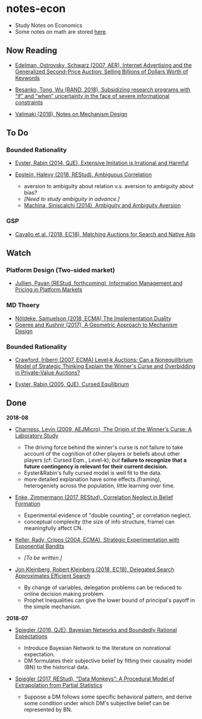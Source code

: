 # notes-econ

- Study Notes on Economics
- Some notes on math are stored [here](./notes-math).



## Now Reading

- [Edelman, Ostrovsky, Schwarz (2007, AER), Internet Advertising and the Generalized Second-Price Auction: Selling Billions of Dollars Worth of Keywords](https://www.aeaweb.org/articles?id=10.1257/aer.97.1.242)

- [Besanko, Tong, Wu (RAND, 2018), Subsidizing research programs with “if” and “when” uncertainty in the face of severe informational constraints](https://onlinelibrary.wiley.com/doi/abs/10.1111/1756-2171.12227)

- [Valimaki (2018), Notes on Mechanism Design](notes/Valimaki_MD/valimaki_md.pdf)



## To Do
### Bounded Rationality
- [Eyster, Rabin (2014, QJE), Extensive Imitation is Irrational and Harmful](https://academic.oup.com/qje/article/129/4/1861/1853662)

- [Epstein, Halevy (2018, REStud), Ambiguous Correlation](https://academic.oup.com/restud/advance-article/doi/10.1093/restud/rdy008/4829922)
  - aversion to ambiguity about relation v.s. aversion to ambiguity about bias?
  - *[Need to study ambiguity in advance.]*
  - [Machina, Siniscalchi (2014), Ambiguity and Ambiguity Aversion](https://www.sciencedirect.com/science/article/pii/B9780444536853000131)


### GSP
- [Cavallo et al. (2018, EC18), Matching Auctions for Search and Native Ads](https://dl.acm.org/citation.cfm?id=3219191)



## Watch
### Platform Design (Two-sided market)
- [Jullien, Pavan (REStud, forthcoming), Information Management and Pricing in Platform Markets](https://academic.oup.com/restud/advance-article-abstract/doi/10.1093/restud/rdy040/5062616?redirectedFrom=fulltext)

### MD Thoery
- [Nöldeke, Samuelson (2018, ECMA) The Implementation Duality](https://www.econometricsociety.org/publications/econometrica/2018/07/01/implementation-duality)
- [Goeree and Kushnir (2017), A Geometric Approach to Mechanism Design](https://papers.ssrn.com/sol3/Delivery.cfm?abstractid=1974922)


### Bounded Rationality
- [Crawford, Iriberri (2007, ECMA) Level‐k Auctions: Can a Nonequilibrium Model of Strategic Thinking Explain the Winner's Curse and Overbidding in Private‐Value Auctions?](https://onlinelibrary.wiley.com/doi/abs/10.1111/j.1468-0262.2007.00810.x)

- [Eyster, Rabin (2005, QJE), Cursed Equilibrium](https://onlinelibrary.wiley.com/doi/abs/10.1111/j.1468-0262.2005.00631.x)



## Done

**2018-08**
- [Charness, Levin (2009, AEJMicro), The Origin of the Winner's Curse: A Laboratory Study](https://www.aeaweb.org/articles?id=10.1257/mic.1.1.207)
  - The driving force behind the winner's curse is *not* failure to take account of the cognition of other players or beliefs about other players (cf: Cursed Eqm., Level-k), *but* **failure to recognize that a future contingency is relevant for their current decision.**
  - Eyster&Rabin's fully cursed model is well fit to the data.
  - more detailed explanation have some effects.(framing), heterogeniety across the population, little learning over time.

- [Enke, Zimmermann (2017, REStud), Correlation Neglect in Belief Formation](https://academic.oup.com/restud/advance-article-abstract/doi/10.1093/restud/rdx081/4772809)
  - Experimental evidence of "double counting", or correlation neglect.
  - conceptual complexity (the size of info structure, frame) can meaningfully affect CN.

- [Keller, Rady, Cripps (2004, ECMA), Strategic Experimentation with Exponential Bandits](https://onlinelibrary.wiley.com/doi/pdf/10.1111/j.1468-0262.2005.00564.x)

  - *[To be written.]*

- [Jon Kleinberg, Robert Kleinberg (2018, EC18), Delegated Search Approximates Efficient Search](https://dl.acm.org/citation.cfm?id=3219205)
  - By change of variables, delegation problems can be reduced to online decision making problem.
  - Prophet Inequalities can give the lower bound of principal's payoff in the simple mechanism.

**2018-07**
- [Spiegler (2016, QJE), Bayesian Networks and Boundedly Rational Expectations](https://academic.oup.com/qje/article-abstract/131/3/1243/2461139?redirectedFrom=PDF)
  - Introduce Bayesian Network to the literature on nonrational expectation.
  - DM formulates their subjective belief by fitting their causality model (BN) to the historical data.

- [Spiegler (2017, REStud), “Data Monkeys”: A Procedural Model of Extrapolation from Partial Statistics](https://academic.oup.com/restud/article-abstract/84/4/1818/2929388)
  - Suppose a DM follows some specific behavioral pattern, and derive some condition under which DM's subjective belief can be represented by BN.


